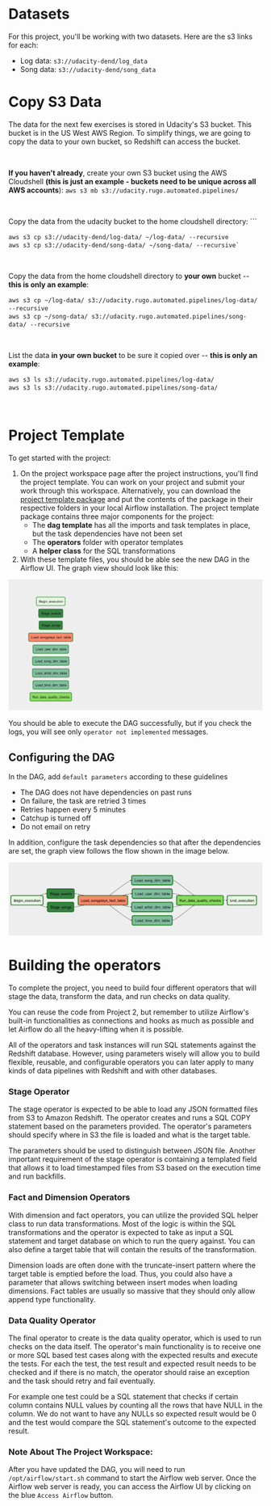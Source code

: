 # Datasets
For this project, you'll be working with two datasets. Here are the s3 links for each:
- Log data: `s3://udacity-dend/log_data`
- Song data: `s3://udacity-dend/song_data`

# Copy S3 Data

The data for the next few exercises is stored in Udacity's S3 bucket. This bucket is in the US West AWS Region. To simplify things, we are going to copy the data to your own bucket, so Redshift can access the bucket.

<br data-md>

**If you haven't already**, create your own S3 bucket using the AWS Cloudshell **(this is just an example - buckets need to be unique across all AWS accounts**): `aws s3 mb s3://udacity.rugo.automated.pipelines/`

<br data-md>

Copy the data from the udacity bucket to the home cloudshell directory: ```

```
aws s3 cp s3://udacity-dend/log-data/ ~/log-data/ --recursive
aws s3 cp s3://udacity-dend/song-data/ ~/song-data/ --recursive`
```

<br data-md>

Copy the data from the home cloudshell directory to **your own** bucket -- **this is only an example**: 

```
aws s3 cp ~/log-data/ s3://udacity.rugo.automated.pipelines/log-data/ --recursive
aws s3 cp ~/song-data/ s3://udacity.rugo.automated.pipelines/song-data/ --recursive
```

<br data-md>

List the data **in your own bucket** to be sure it copied over -- **this is only an example**: 

```
aws s3 ls s3://udacity.rugo.automated.pipelines/log-data/
aws s3 ls s3://udacity.rugo.automated.pipelines/song-data/
```

<br data-md>


# Project Template

To get started with the project:

1. On the project workspace page after the project instructions, you'll find the project template. You can work on your project and submit your work through this workspace.
Alternatively, you can download the <a href="https://s3.amazonaws.com/video.udacity-data.com/topher/2019/February/5c6058dc_project-template/project-template.zip" target="_blank">project template package</a> and put the contents of the package in their respective folders in your local Airflow installation.
The project template package contains three major components for the project:
   * The **dag template** has all the imports and task templates in place, but the task dependencies have not been set
   * The **operators** folder with operator templates
   * A **helper class** for the SQL transformations
1. With these template files, you should be able see the new DAG in the Airflow UI. The graph view should look like this:

![Initial DAG](assets/final_project_dag_graph1.png)

You should be able to execute the DAG successfully, but if you check the logs, you will see only `operator not implemented` messages.

## Configuring the DAG

In the DAG, add `default parameters` according to these guidelines 

- The DAG does not have dependencies on past runs
- On failure, the task are retried 3 times
- Retries happen every 5 minutes
- Catchup is turned off
- Do not email on retry

In addition, configure the task dependencies so that after the dependencies are set, the graph view follows the flow shown in the image below.

![Working DAG](assets/final_project_dag_graph2.png)

# Building the operators

To complete the project, you need to build four different operators that will stage the data, transform the data, and run checks on data quality.

You can reuse the code from Project 2, but remember to utilize Airflow's built-in functionalities as connections and hooks as much as possible and let Airflow do all the heavy-lifting when it is possible.

All of the operators and task instances will run SQL statements against the Redshift database. However, using parameters wisely will allow you to build flexible, reusable, and configurable operators you can later apply to many kinds of data pipelines with Redshift and with other databases.

### Stage Operator

The stage operator is expected to be able to load any JSON formatted files from S3 to Amazon Redshift. The operator creates and runs a SQL COPY statement based on the parameters provided. The operator's parameters should specify where in S3 the file is loaded and what is the target table. 

The parameters should be used to distinguish between JSON file. Another important requirement of the stage operator is containing a templated field that allows it to load timestamped files from S3 based on the execution time and run backfills.

### Fact and Dimension Operators

With dimension and fact operators, you can utilize the provided SQL helper class to run data transformations. Most of the logic is within the SQL transformations and the operator is expected to take as input a SQL statement and target database on which to run the query against. You can also define a target table that will contain the results of the transformation.

Dimension loads are often done with the truncate-insert pattern where the target table is emptied before the load. Thus, you could also have a parameter that allows switching between insert modes when loading dimensions. Fact tables are usually so massive that they should only allow append type functionality.

### Data Quality Operator

The final operator to create is the data quality operator, which is used to run checks on the data itself. The operator's main functionality is to receive one or more SQL based test cases along with the expected results and execute the tests. For each the test, the test result and expected result needs to be checked and if there is no match, the operator should raise an exception and the task should retry and fail eventually. 

For example one test could be a SQL statement that checks if certain column contains NULL values by counting all the rows that have NULL in the column. We do not want to have any NULLs so expected result would be 0 and the test would compare the SQL statement's outcome to the expected result.

### Note About The Project Workspace: 

After you have updated the DAG, you will need to run `/opt/airflow/start.sh` command to start the Airflow web server. Once the Airflow web server is ready, you can access the Airflow UI by clicking on the blue `Access Airflow` button.